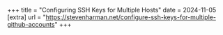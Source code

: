+++
title = "Configuring SSH Keys for Multiple Hosts"
date = 2024-11-05
[extra]
url = "https://stevenharman.net/configure-ssh-keys-for-multiple-github-accounts"
+++
